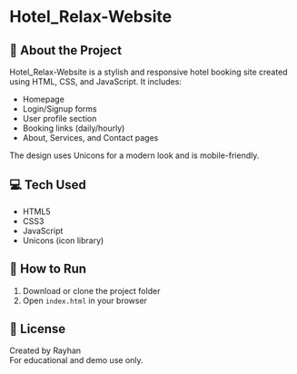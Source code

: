 # Hotel_Relax-Website

## 🏨 About the Project
Hotel_Relax-Website is a stylish and responsive hotel booking site created using HTML, CSS, and JavaScript. It includes:
- Homepage
- Login/Signup forms
- User profile section
- Booking links (daily/hourly)
- About, Services, and Contact pages

The design uses Unicons for a modern look and is mobile-friendly.

## 💻 Tech Used
- HTML5  
- CSS3  
- JavaScript  
- Unicons (icon library)

## 🚀 How to Run
1. Download or clone the project folder
2. Open `index.html` in your browser

## 📄 License
Created by Rayhan  
For educational and demo use only.

